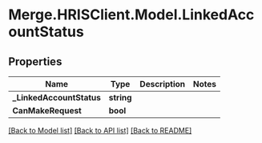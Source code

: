 # Merge.HRISClient.Model.LinkedAccountStatus

## Properties

Name | Type | Description | Notes
------------ | ------------- | ------------- | -------------
**_LinkedAccountStatus** | **string** |  | 
**CanMakeRequest** | **bool** |  | 

[[Back to Model list]](../README.md#documentation-for-models) [[Back to API list]](../README.md#documentation-for-api-endpoints) [[Back to README]](../README.md)

